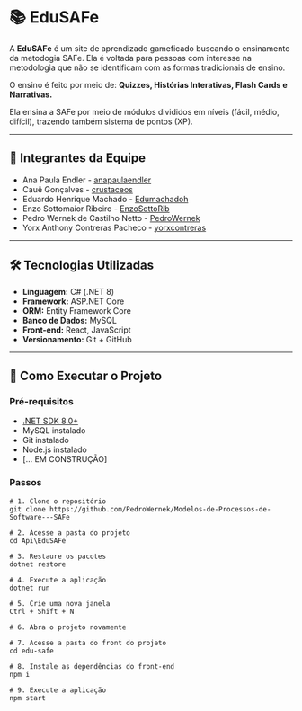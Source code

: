 # 📚 EduSAFe

A **EduSAFe** é um site de aprendizado gameficado buscando o ensinamento da metodogia SAFe. Ela é voltada para pessoas com interesse na metodologia que não se identificam com as formas tradicionais de ensino.

O ensino é feito por meio de: **Quizzes, Histórias Interativas, Flash Cards e Narrativas.**

Ela ensina a SAFe por meio de módulos divididos em níveis (fácil, médio, difícil), trazendo também sistema de pontos (XP).

---

## 👥 Integrantes da Equipe

- Ana Paula Endler - [anapaulaendler](https://github.com/anapaulaendler)
- Cauê Gonçalves - [crustaceos](https://github.com/crustaceos)
- Eduardo Henrique Machado - [Edumachadoh](https://github.com/Edumachadoh)
- Enzo Sottomaior Ribeiro - [EnzoSottoRib](https://github.com/EnzoSottoRib)
- Pedro Wernek de Castilho Netto - [PedroWernek](https://github.com/PedroWernek)
- Yorx Anthony Contreras Pacheco - [yorxcontreras](https://github.com/yorxcontreras)

---

## 🛠️ Tecnologias Utilizadas

- **Linguagem:** C# (.NET 8)
- **Framework:** ASP.NET Core
- **ORM:** Entity Framework Core
- **Banco de Dados:** MySQL
- **Front-end:** React, JavaScript
- **Versionamento:** Git + GitHub

---

## 🚀 Como Executar o Projeto

### Pré-requisitos

- [.NET SDK 8.0+](https://dotnet.microsoft.com/en-us/download)
- MySQL instalado
- Git instalado
- Node.js instalado
- [... EM CONSTRUÇÃO]

### Passos

```
# 1. Clone o repositório
git clone https://github.com/PedroWernek/Modelos-de-Processos-de-Software---SAFe

# 2. Acesse a pasta do projeto
cd Api\EduSAFe

# 3. Restaure os pacotes
dotnet restore

# 4. Execute a aplicação
dotnet run
```
```
# 5. Crie uma nova janela
Ctrl + Shift + N

# 6. Abra o projeto novamente

# 7. Acesse a pasta do front do projeto
cd edu-safe

# 8. Instale as dependências do front-end
npm i

# 9. Execute a aplicação
npm start
```
